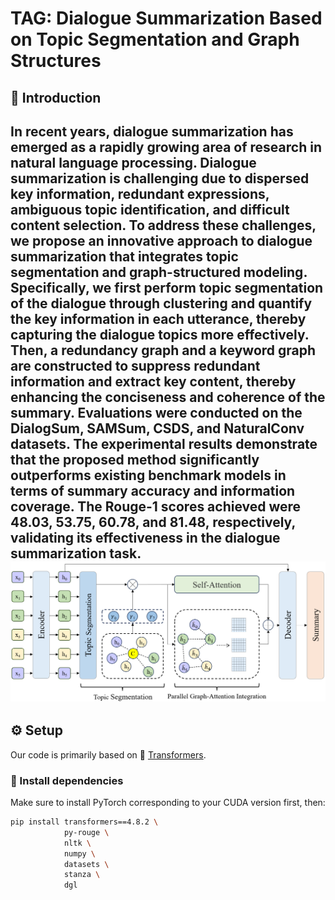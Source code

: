 
# TAG: Dialogue Summarization Based on Topic Segmentation and Graph Structures


## 📌 Introduction
In recent years, dialogue summarization has emerged as a rapidly growing area of research in natural language processing. Dialogue summarization is challenging due to dispersed key information, redundant expressions, ambiguous topic identification, and difficult content selection. To address these challenges, we propose an innovative approach to dialogue summarization that integrates topic segmentation and graph-structured modeling. Specifically, we first perform topic segmentation of the dialogue through clustering and quantify the key information in each utterance, thereby capturing the dialogue topics more effectively. Then, a redundancy graph and a keyword graph are constructed to suppress redundant information and extract key content, thereby enhancing the conciseness and coherence of the summary. Evaluations were conducted on the DialogSum, SAMSum, CSDS, and NaturalConv datasets. The experimental results demonstrate that the proposed method significantly outperforms existing benchmark models in terms of summary accuracy and information coverage. The Rouge-1 scores achieved were 48.03, 53.75, 60.78, and 81.48, respectively, validating its effectiveness in the dialogue summarization task.
![Model Architecture](model.png)
---

## ⚙️ Setup

Our code is primarily based on 🤗 [Transformers](https://github.com/huggingface/transformers).

### 🧩 Install dependencies

Make sure to install PyTorch corresponding to your CUDA version first, then:

```bash
pip install transformers==4.8.2 \
            py-rouge \
            nltk \
            numpy \
            datasets \
            stanza \
            dgl
